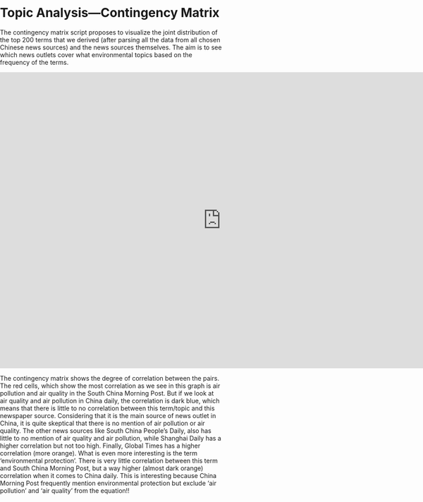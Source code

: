 

<title>Example</title>
<style>
body {
    margin:0;
    padding:0;
    background-image:url("/china-environment/assets/images/Document2.pdf"); 
    background-repeat: no-repeat;
    webkit-background-size: cover;
    moz-background-size: cover;
    o-background-size: cover;
    background-size: cover;
    }
    
</style>


# Topic Analysis&#8212;Contingency Matrix

The contingency matrix script proposes to visualize the joint distribution of the top 200 terms that we derived (after parsing all the data from all chosen Chinese news sources) and the news sources themselves. The aim is to see which news outlets cover what environmental topics based on the frequency of the terms.

<iframe src="https://documents.cortext.net/cb43/cb43640a4e569e043ea59e6a5a13e567/52171/contingency_matrix-all-china-news-sources-logFalse-ISItermsAll_Articles_Top_200_T-SourceName-y1_214-reordered-nFchi2.pdf" frameborder="0" style="overflow:hidden;border:1px solid #DDDDDD;" width="1000" height="670" allowfullscreen></iframe>

The contingency matrix shows the degree of correlation between the pairs. The red cells, which show the most correlation as we see in this graph is air pollution and air quality in the South China Morning Post. But if we look at air quality and air pollution in China daily, the correlation is dark blue, which means that there is little to no correlation between this term/topic and this newspaper source. Considering that it is the main source of news outlet in China, it is quite skeptical that there is no mention of air pollution or air quality. The other news sources like South China People’s Daily, also has little to no mention of air quality and air pollution, while Shanghai Daily has a higher correlation but not too high. Finally, Global Times has a higher correlation (more orange).
What is even more interesting is the term ‘environmental protection’. There is very little correlation between this term and South China Morning Post, but a way higher (almost dark orange) correlation when it comes to China daily. This is interesting because China Morning Post frequently mention environmental protection but exclude ‘air pollution’ and ‘air quality’ from the equation!!

